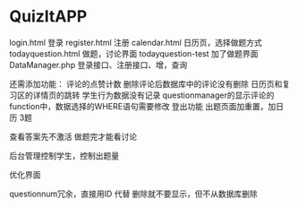 # QuizItAPP
login.html 登录
register.html 注册
calendar.html 日历页，选择做题方式
todayquestion.html 做题，讨论界面
todayquestion-test 加了做题界面
DataManager.php 登录接口、注册接口、增，查询

还需添加功能：
评论的点赞计数
删除评论后数据库中的评论没有删除
日历页和复习区的详情页的跳转
学生行为数据没有记录
questionmanager的显示评论的function中，数据选择的WHERE语句需要修改
登出功能
出题页面加重置，加日历
3题

查看答案先不激活
做题完才能看讨论

后台管理控制学生，控制出题量

优化界面

questionnum冗余，直接用ID 代替
删除就不要显示，但不从数据库删除